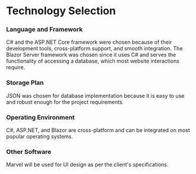 # Technology Selection
### Language and Framework
C# and the ASP.NET Core framework were chosen because of their development tools, cross-platform support, and smooth integration. The Blazor Server framework was chosen since it uses C# and serves the functionality of accessing a database, which most website interactions require.
### Storage Plan
JSON was chosen for database implementation because it is easy to use and robust enough for the project requirements.
### Operating Environment
C#, ASP.NET, and Blazor are cross-platform and can be integrated on most popular operating systems.
### Other Software
Marvel will be used for UI design as per the client's specifications.

